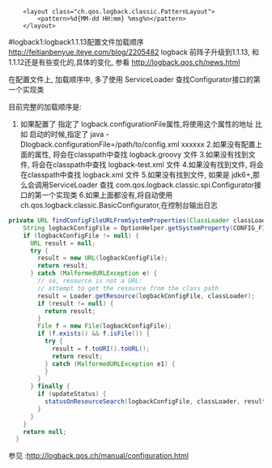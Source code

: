 


        <layout class="ch.qos.logback.classic.PatternLayout">
            <pattern>%d{MM-dd HH:mm} %msg%n</pattern>
        </layout>

#logback1:logback1.1.13配置文件加载顺序
http://feitianbenyue.iteye.com/blog/2205482
logback 前阵子升级到1.1.13, 和1.1.12还是有些变化的,具体的变化, 参看 
http://logback.qos.ch/news.html
 
在配置文件上, 加载顺序中, 多了使用 ServiceLoader 查找Configurator接口的第一个实现类

目前完整的加载顺序是:
1. 如果配置了 指定了 logback.configurationFile属性,将使用这个属性的地址 
比如 启动的时候,指定了  java -Dlogback.configurationFile=/path/to/config.xml  xxxxxx
2.如果没有配置上面的属性, 将会在classpath中查找  logback.groovy 文件
3.如果没有找到文件, 将会在classpath中查找  logback-test.xml 文件
4.如果没有找到文件, 将会在classpath中查找  logback.xml 文件
5.如果没有找到文件, 如果是 jdk6+,那么会调用ServiceLoader 查找 com.qos.logback.classic.spi.Configurator接口的第一个实现类
6.如果上面都没有,将自动使用ch.qos.logback.classic.BasicConfigurator,在控制台输出日志 

```java
private URL findConfigFileURLFromSystemProperties(ClassLoader classLoader, boolean updateStatus) {  
    String logbackConfigFile = OptionHelper.getSystemProperty(CONFIG_FILE_PROPERTY);  
    if (logbackConfigFile != null) {  
      URL result = null;  
      try {  
        result = new URL(logbackConfigFile);  
        return result;  
      } catch (MalformedURLException e) {  
        // so, resource is not a URL:  
        // attempt to get the resource from the class path  
        result = Loader.getResource(logbackConfigFile, classLoader);  
        if (result != null) {  
          return result;  
        }  
        File f = new File(logbackConfigFile);  
        if (f.exists() && f.isFile()) {  
          try {  
            result = f.toURI().toURL();  
            return result;  
          } catch (MalformedURLException e1) {  
          }  
        }  
      } finally {  
        if (updateStatus) {  
          statusOnResourceSearch(logbackConfigFile, classLoader, result);  
        }  
      }  
    }  
    return null;  
  }  
```
参见 :http://logback.qos.ch/manual/configuration.html












